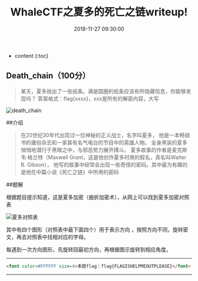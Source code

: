 ﻿---
layout: post
title:  "WhaleCTF之夏多的死亡之链writeup!"
date:   2018-11-27 09:30:00
categories: CTF WhaleCTF
tags: CTF 夏多 加密
excerpt: 某天，夏多抛出了一张纸条。满是圆圈的纸条应该有所隐藏信息，你能够发现吗？
---

* content
{:toc}

## Death_chain（100分）


>某天，夏多抛出了一张纸条。满是圆圈的纸条应该有所隐藏信息，你能够发现吗？
>答案格式：flag{xxxx}，xxx是所有的解密内容，大写

![death_chain](http://xyzctf.ezyro.com/images/death_chain.PNG)



##介绍

>在20世纪30年代出现过一位神秘的正义战士，名字叫夏多，
>他是一本畅销书的庸俗杂志和一家甚有名气电台的节目中的英雄人物。
>全身黑装的夏多悄悄地潜行于黑暗之中，与邪恶势力展开搏斗。
>夏多故事的作者是麦克斯韦·格兰特（Maxwell Grant，这是他创作夏多时用的假名，真名叫Walter B. Gibson），
>他写的故事中经常会出现一些奇怪的密码。其中最为有趣的是他在中篇小说《死亡之链》中所用的密码

##题解

根据题目提示知道，这是夏多加密（曲折加密术），从网上可以找到夏多加密对照表

![夏多对照表](http://xyzctf.ezyro.com/images/夏多对照表.jpg)

其中有四个图形（对照表中最下面四个）用于表示方向 ，按照方向不同，旋转密文，再去对照表中找相对应的字母。

每遇到一次方向图形，先旋转回最初方向，再根据图示旋转到相应角度。





*****
```html
<font color=#FFFFFF size=4>本题flag：flag{FLAGISHELPMEOUTPLEASE}</font>
```
******
